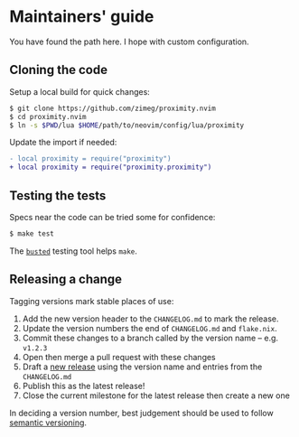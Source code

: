 # Maintainers' guide

You have found the path here. I hope with custom configuration.

## Cloning the code

Setup a local build for quick changes:

```sh
$ git clone https://github.com/zimeg/proximity.nvim
$ cd proximity.nvim
$ ln -s $PWD/lua $HOME/path/to/neovim/config/lua/proximity
```

Update the import if needed:

```diff
- local proximity = require("proximity")
+ local proximity = require("proximity.proximity")
```

## Testing the tests

Specs near the code can be tried some for confidence:

```sh
$ make test
```

The [`busted`][busted] testing tool helps `make`.

[busted]: https://github.com/lunarmodules/busted

## Releasing a change

Tagging versions mark stable places of use:

1. Add the new version header to the `CHANGELOG.md` to mark the release.
2. Update the version numbers the end of `CHANGELOG.md` and `flake.nix`.
3. Commit these changes to a branch called by the version name – e.g. `v1.2.3`
4. Open then merge a pull request with these changes
5. Draft a [new release][releases] using the version name and entries from the
   `CHANGELOG.md`
6. Publish this as the latest release!
7. Close the current milestone for the latest release then create a new one

In deciding a version number, best judgement should be used to follow
[semantic versioning][semver].

[releases]: https://github.com/zimeg/proximity.nvim/releases
[semver]: https://semver.org/spec/v2.0.0.html
